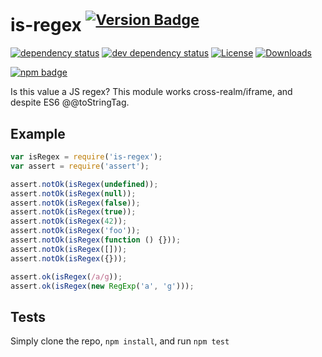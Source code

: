 # is-regex <sup>[![Version Badge][2]][1]</sup>

[![dependency status][5]][6]
[![dev dependency status][7]][8]
[![License][license-image]][license-url]
[![Downloads][downloads-image]][downloads-url]

[![npm badge][11]][1]

Is this value a JS regex?
This module works cross-realm/iframe, and despite ES6 @@toStringTag.

## Example

```js
var isRegex = require('is-regex');
var assert = require('assert');

assert.notOk(isRegex(undefined));
assert.notOk(isRegex(null));
assert.notOk(isRegex(false));
assert.notOk(isRegex(true));
assert.notOk(isRegex(42));
assert.notOk(isRegex('foo'));
assert.notOk(isRegex(function () {}));
assert.notOk(isRegex([]));
assert.notOk(isRegex({}));

assert.ok(isRegex(/a/g));
assert.ok(isRegex(new RegExp('a', 'g')));
```

## Tests
Simply clone the repo, `npm install`, and run `npm test`

[1]: https://npmjs.org/package/is-regex
[2]: https://versionbadg.es/inspect-js/is-regex.svg
[5]: https://david-dm.org/inspect-js/is-regex.svg
[6]: https://david-dm.org/inspect-js/is-regex
[7]: https://david-dm.org/inspect-js/is-regex/dev-status.svg
[8]: https://david-dm.org/inspect-js/is-regex#info=devDependencies
[11]: https://nodei.co/npm/is-regex.png?downloads=true&stars=true
[license-image]: https://img.shields.io/npm/l/is-regex.svg
[license-url]: LICENSE
[downloads-image]: https://img.shields.io/npm/dm/is-regex.svg
[downloads-url]: https://npm-stat.com/charts.html?package=is-regex

